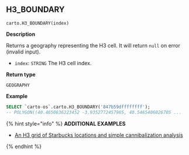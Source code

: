## H3_BOUNDARY

```sql:signature
carto.H3_BOUNDARY(index)
```

**Description**

Returns a geography representing the H3 cell. It will return `null` on error (invalid input).

* `index`: `STRING` The H3 cell index.

**Return type**

`GEOGRAPHY`


**Example**


```sql
SELECT `carto-os`.carto.H3_BOUNDARY('847b59dffffffff');
-- POLYGON((40.4650636223452 -3.9352772457965, 40.5465406026705 ...
```

{% hint style="info" %}
**ADDITIONAL EXAMPLES**


* [An H3 grid of Starbucks locations and simple cannibalization analysis](/analytics-toolbox-bigquery/examples/an-h3-grid-of-starbucks-locations-and-simple-cannibalization-analysis/)

{% endhint %}